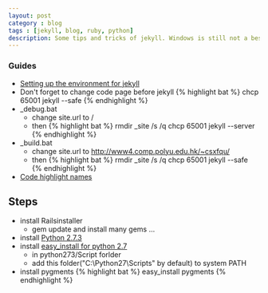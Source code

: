 ```yaml
---
layout: post
category : blog
tags : [jekyll, blog, ruby, python]
description: Some tips and tricks of jekyll. Windows is still not a best develop platform. I have to tweak a little to run jekyll smoothly. Here are the notes for myself, and also for other people who may encounter similar problems.
---
```

    
    
### Guides

+ [Setting up the environment for jekyll](http://bradleygrainger.com/2011/09/07/how-to-use-github-pages-on-windows.html)
+ Don't forget to change code page before jekyll
{% highlight bat %}
chcp 65001
jekyll --safe
{% endhighlight %}
+ _debug.bat
  - change site.url to /
  - then
{% highlight bat %}
rmdir _site /s /q
chcp 65001
jekyll --server
{% endhighlight %}
+ _build.bat
  - change site.url to http://www4.comp.polyu.edu.hk/~csxfqu/
  - then
{% highlight bat %}
rmdir _site /s /q
chcp 65001
jekyll --safe
{% endhighlight %}
+ [Code highlight names](http://pygments.org/docs/lexers/)


## Steps

+ install Railsinstaller
    + gem update and install many gems ...
+ install [Python 2.7.3](http://www.python.org/getit/)
+ install [easy_install for python 2.7](http://pypi.python.org/pypi/setuptools#downloads)
  - in python273/Script forlder
  - add this folder("C:\Python27\Scripts" by default) to system PATH
+ install pygments
{% highlight bat %}
easy_install pygments
{% endhighlight %}

